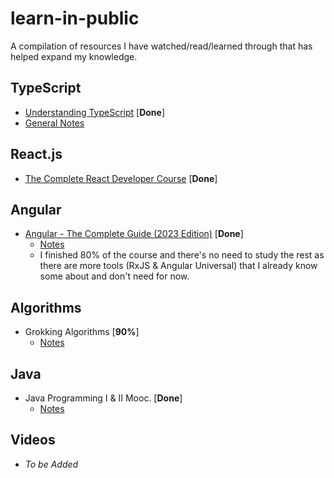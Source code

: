# learn-in-public

A compilation of resources I have watched/read/learned through that has helped expand my knowledge.

## TypeScript

- [Understanding TypeScript](https://www.udemy.com/course/understanding-typescript/) [**Done**]
- [General Notes](/typescript)

## React.js

- [The Complete React Developer Course](https://www.udemy.com/course/react-2nd-edition/) [**Done**]

## Angular

- [Angular - The Complete Guide (2023 Edition)](https://www.udemy.com/course/the-complete-guide-to-angular-2/) [**Done**]
  - [Notes](/angular)
  - I finished 80% of the course and there's no need to study the rest as there are more tools (RxJS & Angular Universal) that I already know some about and don't need for now.

## Algorithms

- Grokking Algorithms [**90%**]
  - [Notes](/algorithms/grokking-algorithms)

## Java

- Java Programming I & II Mooc. [**Done**]
  - [Notes](/java/)

## Videos

- <i>To be Added</i>
